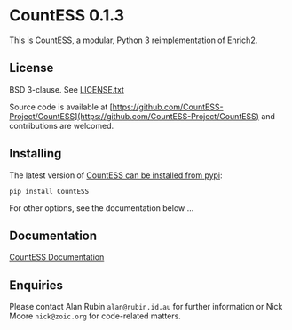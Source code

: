 # CountESS 0.1.3

This is CountESS, a modular, Python 3 reimplementation of Enrich2.

## License

BSD 3-clause.  See [LICENSE.txt](LICENSE.txt)

Source code is available at [https://github.com/CountESS-Project/CountESS](https://github.com/CountESS-Project/CountESS) and contributions are welcomed.

## Installing

The latest version of
[CountESS can be installed from pypi](https://pypi.org/project/countess/):
```
pip install CountESS
```

For other options, see the documentation below ...

## Documentation

[CountESS Documentation](https://countess-project.github.io/CountESS/)

## Enquiries

Please contact Alan Rubin `alan@rubin.id.au` for further information or
Nick Moore `nick@zoic.org` for code-related matters.

